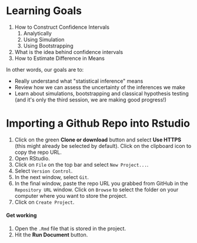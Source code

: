 # Learning Goals

1. How to Construct Confidence Intervals
    1. Analytically
    2. Using Simulation
    3. Using Bootstrapping
2. What is the idea behind confidence intervals 
3. How to Estimate Difference in Means 

In other words, our goals are to:

+ Really understand what "statistical inference" means
+ Review how we can assess the uncertainty of the inferences we make
+ Learn about simulations, bootstrapping and classical hypothesis testing (and it's only the third session, we are making good progress!)

# Importing a Github Repo into Rstudio

1. Click on the green **Clone or download** button and select **Use HTTPS** (this might already be selected by default). Click on the clipboard icon to copy the repo URL.
2. Open RStudio.
3. Click on `File` on the top bar and select `New Project...`.
4. Select `Version Control`. 
5. In the next window, select `Git`.
6. In the final window, paste the repo URL you grabbed from GitHub in the `Repository URL` window. Click on `Browse` to select the folder on your computer where you want to store the project.
7. Click on `Create Project`.
  
#### Get working
1. Open the `.Rmd` file that is stored in the project.
2. Hit the **Run Document** button.
